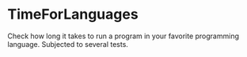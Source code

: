 # TimeForLanguages
Check how long it takes to run a program in your favorite programming language. Subjected to several tests.
